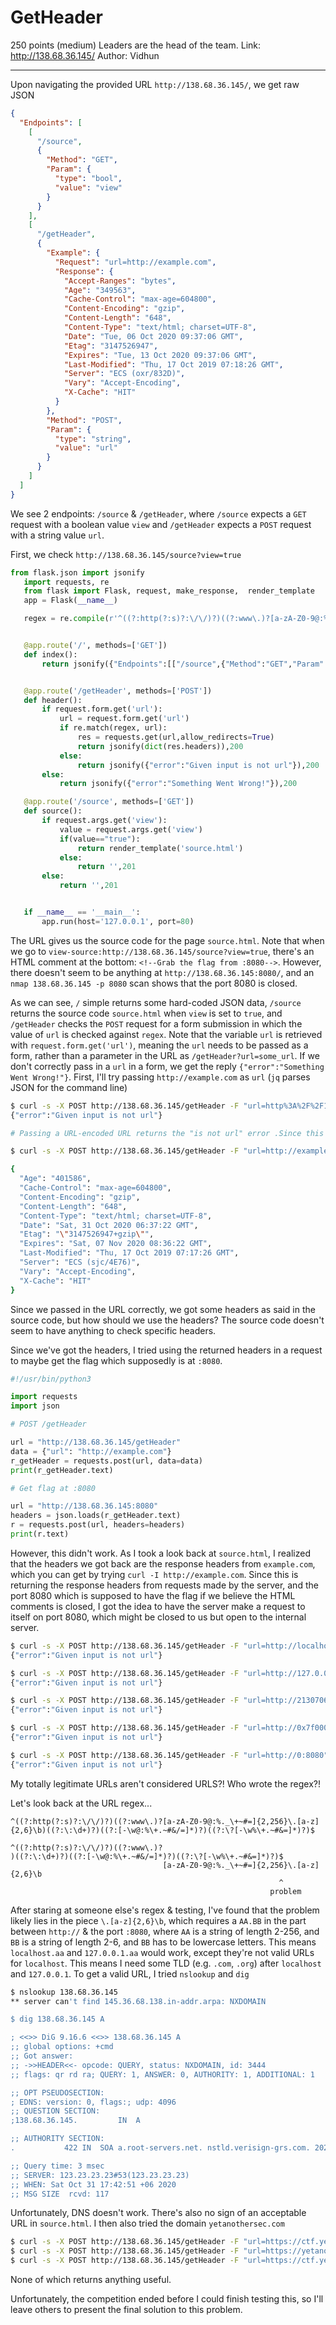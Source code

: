 # GetHeader

250 points (medium)
Leaders are the head of the team.
Link: http://138.68.36.145/
Author: Vidhun

---

Upon navigating the provided URL `http://138.68.36.145/`, we get raw JSON

```json
{
  "Endpoints": [
    [
      "/source",
      {
        "Method": "GET",
        "Param": {
          "type": "bool",
          "value": "view"
        }
      }
    ],
    [
      "/getHeader",
      {
        "Example": {
          "Request": "url=http://example.com",
          "Response": {
            "Accept-Ranges": "bytes",
            "Age": "349563",
            "Cache-Control": "max-age=604800",
            "Content-Encoding": "gzip",
            "Content-Length": "648",
            "Content-Type": "text/html; charset=UTF-8",
            "Date": "Tue, 06 Oct 2020 09:37:06 GMT",
            "Etag": "3147526947",
            "Expires": "Tue, 13 Oct 2020 09:37:06 GMT",
            "Last-Modified": "Thu, 17 Oct 2019 07:18:26 GMT",
            "Server": "ECS (oxr/832D)",
            "Vary": "Accept-Encoding",
            "X-Cache": "HIT"
          }
        },
        "Method": "POST",
        "Param": {
          "type": "string",
          "value": "url"
        }
      }
    ]
  ]
}
```

We see 2 endpoints: `/source` & `/getHeader`, where `/source` expects a `GET` request with a boolean value `view` and `/getHeader` expects a `POST` request with a string value `url`.

First, we check `http://138.68.36.145/source?view=true`

```python
from flask.json import jsonify
   import requests, re
   from flask import Flask, request, make_response,  render_template
   app = Flask(__name__)

   regex = re.compile(r'^((?:http(?:s)?:\/\/)?)((?:www\.)?[a-zA-Z0-9@:%._\+~#=]{2,256}\.[a-z]{2,6}\b)((?:\:\d+)?)((?:[-\w@:%\+.~#&/=]*)?)((?:\?[-\w%\+.~#&=]*)?)$', re.IGNORECASE)


   @app.route('/', methods=['GET'])
   def index():
       return jsonify({"Endpoints":[["/source",{"Method":"GET","Param":{"value":"view","type":"bool"}}],["/getHeader",{"Method":"POST","Param":{"value":"url","type":"string"},"Example":{"Request":"url=http://example.com","Response":{"Content-Encoding":"gzip","Accept-Ranges":"bytes","Age":"349563","Cache-Control":"max-age=604800","Content-Type":"text/html; charset=UTF-8","Date":"Tue, 06 Oct 2020 09:37:06 GMT","Etag":"3147526947","Expires":"Tue, 13 Oct 2020 09:37:06 GMT","Last-Modified":"Thu, 17 Oct 2019 07:18:26 GMT","Server":"ECS (oxr/832D)","Vary":"Accept-Encoding","X-Cache":"HIT","Content-Length":"648"}}}]]}),200


   @app.route('/getHeader', methods=['POST'])
   def header():
       if request.form.get('url'):
           url = request.form.get('url')
           if re.match(regex, url):
               res = requests.get(url,allow_redirects=True)
               return jsonify(dict(res.headers)),200
           else:
               return jsonify({"error":"Given input is not url"}),200
       else:
           return jsonify({"error":"Something Went Wrong!"}),200

   @app.route('/source', methods=['GET'])
   def source():
       if request.args.get('view'):
           value = request.args.get('view')
           if(value=="true"):
               return render_template('source.html')
           else:
               return '',201
       else:
           return '',201


   if __name__ == '__main__':
       app.run(host='127.0.0.1', port=80)
```

The URL gives us the source code for the page `source.html`. Note that when we go to `view-source:http://138.68.36.145/source?view=true`, there's an HTML comment at the bottom: `<!--Grab the flag from :8080-->`. However, there doesn't seem to be anything at `http://138.68.36.145:8080/`, and an `nmap 138.68.36.145 -p 8080` scan shows that the port 8080 is closed.

As we can see, `/` simple returns some hard-coded JSON data, `/source` returns the source code `source.html` when `view` is set to `true`, and `/getHeader` checks the `POST` request for a form submission in which the value of `url` is checked against `regex`. Note that the variable `url` is retrieved with `request.form.get('url')`, meaning the `url` needs to be passed as a form, rather than a parameter in the URL as `/getHeader?url=some_url`. If we don't correctly pass in a `url` in a form, we get the reply `{"error":"Something Went Wrong!"}`. First, I'll try passing `http://example.com` as `url` (`jq` parses JSON for the command line)

```sh
$ curl -s -X POST http://138.68.36.145/getHeader -F "url=http%3A%2F%2F138.68.36.145%2F"
{"error":"Given input is not url"}

# Passing a URL-encoded URL returns the "is not url" error .Since this is not passed in the URL, the data doesn't get URL-decoded

$ curl -s -X POST http://138.68.36.145/getHeader -F "url=http://example.com" | jq

{
  "Age": "401586",
  "Cache-Control": "max-age=604800",
  "Content-Encoding": "gzip",
  "Content-Length": "648",
  "Content-Type": "text/html; charset=UTF-8",
  "Date": "Sat, 31 Oct 2020 06:37:22 GMT",
  "Etag": "\"3147526947+gzip\"",
  "Expires": "Sat, 07 Nov 2020 08:36:22 GMT",
  "Last-Modified": "Thu, 17 Oct 2019 07:17:26 GMT",
  "Server": "ECS (sjc/4E76)",
  "Vary": "Accept-Encoding",
  "X-Cache": "HIT"
}
```

Since we passed in the URL correctly, we got some headers as said in the source code, but how should we use the headers? The source code doesn't seem to have anything to check specific headers.

Since we've got the headers, I tried using the returned headers in a request to maybe get the flag which supposedly is at `:8080`.

```python
#!/usr/bin/python3

import requests
import json

# POST /getHeader

url = "http://138.68.36.145/getHeader"
data = {"url": "http://example.com"}
r_getHeader = requests.post(url, data=data)
print(r_getHeader.text)

# Get flag at :8080

url = "http://138.68.36.145:8080"
headers = json.loads(r_getHeader.text)
r = requests.post(url, headers=headers)
print(r.text)
```

However, this didn't work. As I took a look back at `source.html`, I realized that the headers we got back are the response headers from `example.com`, which you can get by trying `curl -I http://example.com`. Since this is returning the response headers from requests made by the server, and the port 8080 which is supposed to have the flag if we believe the HTML comments is closed, I got the idea to have the server make a request to itself on port 8080, which might be closed to us but open to the internal server.

```sh
$ curl -s -X POST http://138.68.36.145/getHeader -F "url=http://localhost:8080"
{"error":"Given input is not url"}

$ curl -s -X POST http://138.68.36.145/getHeader -F "url=http://127.0.0.1:8080"
{"error":"Given input is not url"}

$ curl -s -X POST http://138.68.36.145/getHeader -F "url=http://2130706433:8080" # integer form of 127.0.0.1
{"error":"Given input is not url"}

$ curl -s -X POST http://138.68.36.145/getHeader -F "url=http://0x7f000001:8080" # hex form of 127.0.0.1
{"error":"Given input is not url"}

$ curl -s -X POST http://138.68.36.145/getHeader -F "url=http://0:8080" # try `ping 0`
{"error":"Given input is not url"}
```

My totally legitimate URLs aren't considered URLS?! Who wrote the regex?!

Let's look back at the URL regex...

```
^((?:http(?:s)?:\/\/)?)((?:www\.)?[a-zA-Z0-9@:%._\+~#=]{2,256}\.[a-z]{2,6}\b)((?:\:\d+)?)((?:[-\w@:%\+.~#&/=]*)?)((?:\?[-\w%\+.~#&=]*)?)$

^((?:http(?:s)?:\/\/)?)((?:www\.)?                                          )((?:\:\d+)?)((?:[-\w@:%\+.~#&/=]*)?)((?:\?[-\w%\+.~#&=]*)?)$
                                  [a-zA-Z0-9@:%._\+~#=]{2,256}\.[a-z]{2,6}\b
                                                            ^
                                                          problem
```

After staring at someone else's regex & testing, I've found that the problem likely lies in the piece `\.[a-z]{2,6}\b`, which requires a `AA.BB` in the part between `http://` & the port `:8080`, where `AA` is a string of length 2-256, and `BB` is a string of length 2-6, and `BB` has to be lowercase letters. This means `localhost.aa` and `127.0.0.1.aa` would work, except they're not valid URLs for `localhost`. This means I need some TLD (e.g. `.com`, `.org`) after `localhost` and `127.0.0.1`. To get a valid URL, I tried `nslookup` and `dig`

```sh
$ nslookup 138.68.36.145
** server can't find 145.36.68.138.in-addr.arpa: NXDOMAIN

$ dig 138.68.36.145 A

; <<>> DiG 9.16.6 <<>> 138.68.36.145 A
;; global options: +cmd
;; Got answer:
;; ->>HEADER<<- opcode: QUERY, status: NXDOMAIN, id: 3444
;; flags: qr rd ra; QUERY: 1, ANSWER: 0, AUTHORITY: 1, ADDITIONAL: 1

;; OPT PSEUDOSECTION:
; EDNS: version: 0, flags:; udp: 4096
;; QUESTION SECTION:
;138.68.36.145.			IN	A

;; AUTHORITY SECTION:
.			422	IN	SOA	a.root-servers.net. nstld.verisign-grs.com. 2020103100 1800 900 604800 86400

;; Query time: 3 msec
;; SERVER: 123.23.23.23#53(123.23.23.23)
;; WHEN: Sat Oct 31 17:42:51 +06 2020
;; MSG SIZE  rcvd: 117
```

Unfortunately, DNS doesn't work. There's also no sign of an acceptable URL in `source.html`. I then also tried the domain `yetanothersec.com`

```sh
$ curl -s -X POST http://138.68.36.145/getHeader -F "url=https://ctf.yetanothersec.com"
$ curl -s -X POST http://138.68.36.145/getHeader -F "url=https://yetanothersec.com"
$ curl -s -X POST http://138.68.36.145/getHeader -F "url=https://ctf.yetanothersec.com/challenges#GetHeader-4"
```

None of which returns anything useful.

Unfortunately, the competition ended before I could finish testing this, so I'll leave others to present the final solution to this problem.
